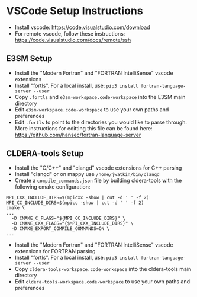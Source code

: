 # VSCode Setup Instructions
 - Install vscode: <https://code.visualstudio.com/download>
 - For remote vscode, follow these instructions: <https://code.visualstudio.com/docs/remote/ssh>

## E3SM Setup
 - Install the "Modern Fortran" and "FORTRAN IntelliSense" vscode extensions
 - Install "fortls". For a local install, use: `pip3 install fortran-language-server --user`
 - Copy `.fortls` and `e3sm-workspace.code-workspace` into the E3SM main directory
 - Edit `e3sm-workspace.code-workspace` to use your own paths and preferences
 - Edit `.fortls` to point to the directories you would like to parse through. More instructions for editting this file can be found here: <https://github.com/hansec/fortran-language-server>

## CLDERA-tools Setup
 - Install the "C/C++" and "clangd" vscode extensions for C++ parsing
 - Install "clangd" or on mappy use `/home/jwatkin/bin/clangd`
 - Create a `compile_commands.json` file by building cldera-tools with the following cmake configuration:
```
MPI_CXX_INCLUDE_DIRS=$(mpicxx -show | cut -d ' ' -f 2)
MPI_CC_INCLUDE_DIRS=$(mpicc -show | cut -d ' ' -f 2)
cmake \
...
  -D CMAKE_C_FLAGS="${MPI_CC_INCLUDE_DIRS}" \
  -D CMAKE_CXX_FLAGS="{$MPI_CXX_INCLUDE_DIRS}" \
  -D CMAKE_EXPORT_COMPILE_COMMANDS=ON \
...
```
 - Install the "Modern Fortran" and "FORTRAN IntelliSense" vscode extensions for FORTRAN parsing
 - Install "fortls". For a local install, use: `pip3 install fortran-language-server --user`
 - Copy `cldera-tools-workspace.code-workspace` into the cldera-tools main directory
 - Edit `cldera-tools-workspace.code-workspace` to use your own paths and preferences

